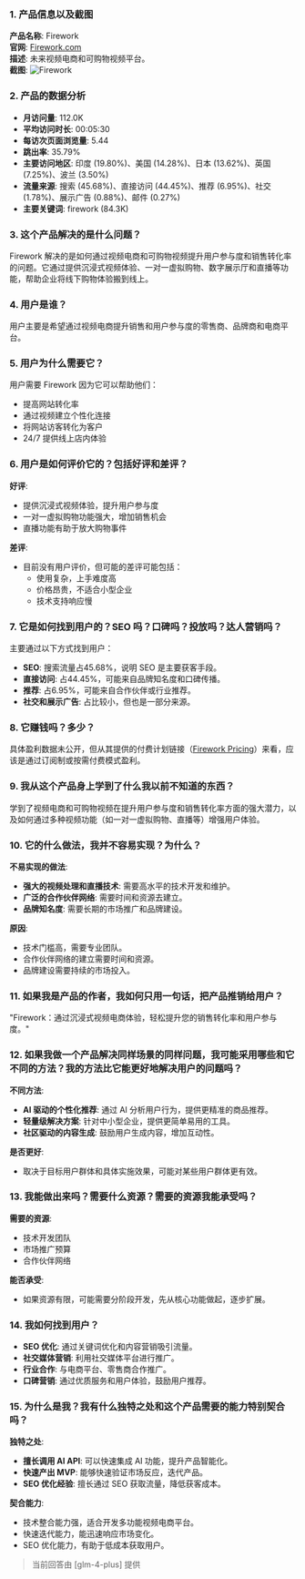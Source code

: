 ### 1. 产品信息以及截图

**产品名称**: Firework  
**官网**: [Firework.com](https://firework.com)  
**描述**: 未来视频电商和可购物视频平台。  
**截图**: ![Firework](https://cdn-images.toolify.ai/170349997267977046.jpg)

### 2. 产品的数据分析

- **月访问量**: 112.0K
- **平均访问时长**: 00:05:30
- **每访次页面浏览量**: 5.44
- **跳出率**: 35.79%
- **主要访问地区**: 印度 (19.80%)、美国 (14.28%)、日本 (13.62%)、英国 (7.25%)、波兰 (3.50%)
- **流量来源**: 搜索 (45.68%)、直接访问 (44.45%)、推荐 (6.95%)、社交 (1.78%)、展示广告 (0.88%)、邮件 (0.27%)
- **主要关键词**: firework (84.3K)

### 3. 这个产品解决的是什么问题？

Firework 解决的是如何通过视频电商和可购物视频提升用户参与度和销售转化率的问题。它通过提供沉浸式视频体验、一对一虚拟购物、数字展示厅和直播等功能，帮助企业将线下购物体验搬到线上。

### 4. 用户是谁？

用户主要是希望通过视频电商提升销售和用户参与度的零售商、品牌商和电商平台。

### 5. 用户为什么需要它？

用户需要 Firework 因为它可以帮助他们：
- 提高网站转化率
- 通过视频建立个性化连接
- 将网站访客转化为客户
- 24/7 提供线上店内体验

### 6. 用户是如何评价它的？包括好评和差评？

**好评**:
- 提供沉浸式视频体验，提升用户参与度
- 一对一虚拟购物功能强大，增加销售机会
- 直播功能有助于放大购物事件

**差评**:
- 目前没有用户评价，但可能的差评可能包括：
  - 使用复杂，上手难度高
  - 价格昂贵，不适合小型企业
  - 技术支持响应慢

### 7. 它是如何找到用户的？SEO 吗？口碑吗？投放吗？达人营销吗？

主要通过以下方式找到用户：
- **SEO**: 搜索流量占45.68%，说明 SEO 是主要获客手段。
- **直接访问**: 占44.45%，可能来自品牌知名度和口碑传播。
- **推荐**: 占6.95%，可能来自合作伙伴或行业推荐。
- **社交和展示广告**: 占比较小，但也是一部分来源。

### 8. 它赚钱吗？多少？

具体盈利数据未公开，但从其提供的付费计划链接（[Firework Pricing](https://firework.com/plans/)）来看，应该是通过订阅制或按需付费模式盈利。

### 9. 我从这个产品身上学到了什么我以前不知道的东西？

学到了视频电商和可购物视频在提升用户参与度和销售转化率方面的强大潜力，以及如何通过多种视频功能（如一对一虚拟购物、直播等）增强用户体验。

### 10. 它的什么做法，我并不容易实现？为什么？

**不易实现的做法**:
- **强大的视频处理和直播技术**: 需要高水平的技术开发和维护。
- **广泛的合作伙伴网络**: 需要时间和资源去建立。
- **品牌知名度**: 需要长期的市场推广和品牌建设。

**原因**:
- 技术门槛高，需要专业团队。
- 合作伙伴网络的建立需要时间和资源。
- 品牌建设需要持续的市场投入。

### 11. 如果我是产品的作者，我如何只用一句话，把产品推销给用户？

"Firework：通过沉浸式视频电商体验，轻松提升您的销售转化率和用户参与度。"

### 12. 如果我做一个产品解决同样场景的同样问题，我可能采用哪些和它不同的方法？我的方法比它能更好地解决用户的问题吗？

**不同方法**:
- **AI 驱动的个性化推荐**: 通过 AI 分析用户行为，提供更精准的商品推荐。
- **轻量级解决方案**: 针对中小型企业，提供更简单易用的工具。
- **社区驱动的内容生成**: 鼓励用户生成内容，增加互动性。

**是否更好**:
- 取决于目标用户群体和具体实施效果，可能对某些用户群体更有效。

### 13. 我能做出来吗？需要什么资源？需要的资源我能承受吗？

**需要的资源**:
- 技术开发团队
- 市场推广预算
- 合作伙伴网络

**能否承受**:
- 如果资源有限，可能需要分阶段开发，先从核心功能做起，逐步扩展。

### 14. 我如何找到用户？

- **SEO 优化**: 通过关键词优化和内容营销吸引流量。
- **社交媒体营销**: 利用社交媒体平台进行推广。
- **行业合作**: 与电商平台、零售商合作推广。
- **口碑营销**: 通过优质服务和用户体验，鼓励用户推荐。

### 15. 为什么是我？我有什么独特之处和这个产品需要的能力特别契合吗？

**独特之处**:
- **擅长调用 AI API**: 可以快速集成 AI 功能，提升产品智能化。
- **快速产出 MVP**: 能够快速验证市场反应，迭代产品。
- **SEO 优化经验**: 擅长通过 SEO 获取流量，降低获客成本。

**契合能力**:
- 技术整合能力强，适合开发多功能视频电商平台。
- 快速迭代能力，能迅速响应市场变化。
- SEO 优化能力，有助于低成本获取用户。

> 当前回答由 [glm-4-plus] 提供